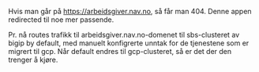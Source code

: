 Hvis man går på  https://arbeidsgiver.nav.no, så får man 404. Denne appen redirected til noe mer passende.

Pr. nå routes trafikk til arbeidsgiver.nav.no-domenet til sbs-clusteret av bigip by default, med manuelt konfigrerte unntak for de tjenestene som er migrert til gcp. Når default endres til gcp-clusteret, så er det der den trenger å kjøre.